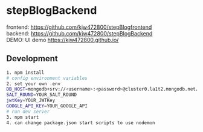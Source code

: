 # stepBlogBackend

frontend: https://github.com/kjw472800/stepBlogfrontend \
backend: https://github.com/kjw472800/stepBlogBackend \
DEMO: UI demo https://kjw472800.github.io/ 

## Development
```bash
1. npm install
# config environment variables 
2. set your own .env
DB_HOST=mongodb+srv://<username>:<password>@cluster0.la1t2.mongodb.net/<dbname>?retryWrites=true&w=majority \
SALT_ROUND=YOUR_SALT_ROUND 
jwtKey=YOUR_JWTKey 
GOOGLE_API_KEY=YOUR_GOOGLE_API 
# run dev server 
3. npm start
4. can change package.json start scripts to use nodemon
```

